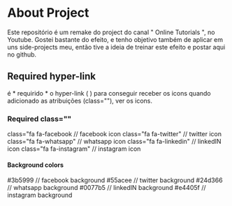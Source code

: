 # About Project

Este repositório é um remake do project do canal " Online Tutorials ", no Youtube. Gostei bastante do efeito, e tenho objetivo também de aplicar em uns side-projects meu, então tive a ideia de treinar este efeito e postar aqui no github.

## Required hyper-link

é * requirido * o hyper-link ( <link rel="stylesheet" href="https://cdnjs.cloudflare.com/ajax/libs/font-awesome/4.7.0/css/font-awesome.min.css"> ) para conseguir receber os icons quando adicionado as atribuições (class=""), ver os icons.

### Required class=""

class="fa fa-facebook // facebook icon
class="fa fa-twitter" // twitter icon
class="fa fa-whatsapp" // whatsapp icon
class="fa fa-linkedin" // linkedIN icon
class="fa fa-instagram" // instagram icon

#### Background colors

#3b5999 // facebook background
#55acee // twitter background
#24d366 // whatsapp background
#0077b5 // linkedIN background
#e4405f // instagram background